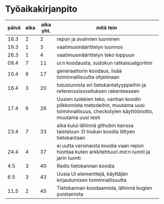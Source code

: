 # Työaikakirjanpito

päivä | aika | aika yht. | mitä tein
------|------|-----------|-----------
16.3 | 2 | 2 | repon ja avaimien luominen
19.3 | 1 | 3 | vaatimusmäärittelyn luonnos
26.3 | 1 | 4 | vaatimusmäärittelyn teko loppuun
09.4 | 7 | 11 | ui:n koodausta, sudokun ratkaisualgoritmi
10.4 | 6 | 17 | generaattorin koodaus, lisää toiminnallisuutta ohjelmaan
16.4 | 3 | 20 | tutustumista eri tietokantatyyppeihin ja referenssisovelluksen rakenteeseen
17.4 | 6 | 26 | Uusien luokkien teko, vanhan koodin pilkkomista metodeihin, muutama uusi toiminnallisuus, checkstylen käyttöönotto, muutama uusi testi
23.4 | 7 | 33 | aika kului lähinnä githubin kanssa taisteluun :D hiukan koodia liittyen tietokantaan
24.4 | 4 | 37 | ei uutta varsinaista koodia vaan repon hiontaa kuten arkkitehtuuri.md:n luonti ja jarin luonti
4.5  | 3 | 40 | Redis tietokannan koodia
6.5  | 3 | 43 | Uusia UI elementtejä, käyttäjän kirjautumisen toiminnallisuutta
11.5 | 2 | 45 | Tietokannan koodaamista, lähinnä bugien poistamista
